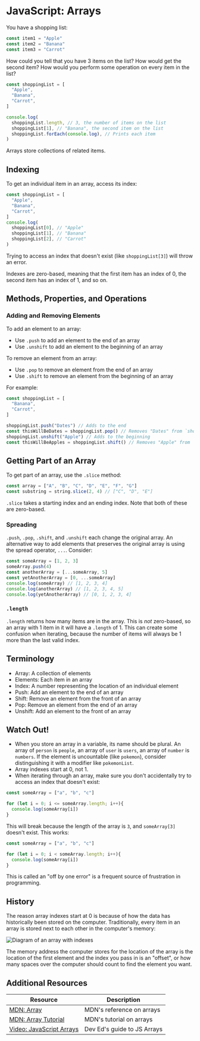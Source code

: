 # JavaScript: Arrays

You have a shopping list:

```js
const item1 = "Apple"
const item2 = "Banana"
const item3 = "Carrot"
```

How could you tell that you have 3 items on the list? How would get the second item? How would you perform some operation on every item in the list?

```js
const shoppingList = [
  "Apple",
  "Banana",
  "Carrot",
]

console.log(
  shoppingList.length, // 3, the number of items on the list
  shoppingList[1], // "Banana", the second item on the list
  shoppingList.forEach(console.log), // Prints each item
)
```

Arrays store collections of related items.

## Indexing

To get an individual item in an array, access its index:

```js
const shoppingList = [
  "Apple",
  "Banana",
  "Carrot",
]
console.log(
  shoppingList[0], // "Apple"
  shoppingList[1], // "Banana"
  shoppingList[2], // "Carrot"
)
```

Trying to access an index that doesn't exist (like `shoppingList[3]`) will throw an error.

Indexes are zero-based, meaning that the first item has an index of 0, the second item has an index of 1, and so on.

## Methods, Properties, and Operations

### Adding and Removing Elements

To add an element to an array:

* Use `.push` to add an element to the end of an array
* Use `.unshift` to add an element to the beginning of an array

To remove an element from an array:

* Use `.pop` to remove an element from the end of an array
* Use `.shift` to remove an element from the beginning of an array

For example:

```js
const shoppingList = [
  "Banana",
  "Carrot",
]

shoppingList.push("Dates") // Adds to the end
const thisWillBeDates = shoppingList.pop() // Removes "Dates" from `shoppingList`
shoppingList.unshift("Apple") // Adds to the beginning
const thisWillBeApples = shoppingList.shift() // Removes "Apple" from `shoppingList`
```

## Getting Part of an Array

To get part of an array, use the `.slice` method:

```js
const array = ["A", "B", "C", "D", "E", "F", "G"]
const substring = string.slice(2, 4) // ["C", "D", "E"]
```

`.slice` takes a starting index and an ending index. Note that both of these are zero-based.

### Spreading

`.push`, `.pop`, `.shift`, and `.unshift` each change the original array. An alternative way to add elements that preserves the original array is using the spread operator, `...`. Consider:

```js
const someArray = [1, 2, 3]
someArray.push(4)
const anotherArray = [...someArray, 5]
const yetAnotherArray = [0, ...someArray]
console.log(someArray) // [1, 2, 3, 4]
console.log(anotherArray) // [1, 2, 3, 4, 5]
console.log(yetAnotherArray) // [0, 1, 2, 3, 4]
```

### `.length`

`.length` returns how many items are in the array. This is _not_ zero-based, so an array with 1 item in it will have a `.length` of 1. This can create some confusion when iterating, because the number of items will always be 1 more than the last valid index.

## Terminology

* Array: A collection of elements
* Elements: Each item in an array
* Index: A number representing the location of an individual element
* Push: Add an element to the end of an array
* Shift: Remove an element from the front of an array
* Pop: Remove an element from the end of an array
* Unshift: Add an element to the front of an array

## Watch Out!

* When you store an array in a variable, its name should be plural. An array of `person` is `people`, an array of `user` is `users`, an array of `number` is `numbers`. If the element is uncountable (like `pokemon`), consider distinguishing it with a modifier like `pokemonList`.
* Array indexes start at 0, not 1.
* When iterating through an array, make sure you don't accidentally try to access an index that doesn't exist:

```js
const someArray = ["a", "b", "c"]

for (let i = 0; i <= someArray.length; i++){
  console.log(someArray[i])
}
```

This will break because the length of the array is `3`, and `someArray[3]` doesn't exist. This works:

```js
const someArray = ["a", "b", "c"]

for (let i = 0; i < someArray.length; i++){
  console.log(someArray[i])
}
```

This is called an "off by one error" is a frequent source of frustration in programming.

## History

The reason array indexes start at 0 is because of how the data has historically been stored on the computer. Traditionally, every item in an array is stored next to each other in the computer's memory:

![Diagram of an array with indexes](https://ik.imagekit.io/sikaeducation/js-arrays/array-zero-indexing-2_Xy8vDmR-Q.png?ik-sdk-version=javascript-1.4.3&updatedAt=1646619918590&fr=w-1000)

The memory address the computer stores for the location of the array is the location of the first element and the index you pass in is an "offset", or how many spaces over the computer should count to find the element you want.

## Additional Resources

| Resource | Description |
| --- | --- |
| [MDN: Array](https://developer.mozilla.org/en-US/docs/Web/JavaScript/Reference/Global_Objects/Array) | MDN's reference on arrays |
| [MDN: Array Tutorial](https://developer.mozilla.org/en-US/docs/Web/JavaScript/Reference/Global_Objects/Array) | MDN's tutorial on arrays |
| [Video: JavaScript Arrays](https://www.youtube.com/watch?v=8FmBEN0XZyI) | Dev Ed's guide to JS Arrays |
